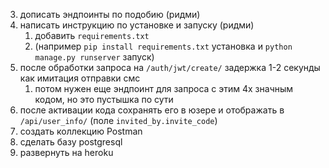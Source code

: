 3. дописать эндпоинты по подобию (ридми)
4. написать инструкцию по установке и запуску (ридми) 
   1. добавить `requirements.txt`
   2. (например `pip install requirements.txt` установка и  `python manage.py runserver` запуск)
5. после обработки запроса на `/auth/jwt/create/` задержка 1-2 секунды как имитация отправки смс 
   1. потом нужен еще эндпоинт для запроса с этим 4х значным кодом, но это пустышка по сути
6. после активации кода сохранять его в юзере и отображать в `/api/user_info/` (поле `invited_by.invite_code`)
7. создать коллекцию Postman
8. сделать базу postgresql 
9. развернуть на heroku